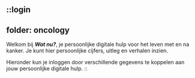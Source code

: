 ::login
---
folder: oncology
---
Welkom bij **_Wat nu?_**, je persoonlijke digitale hulp voor het leven met en na kanker. Je kunt hier persoonlijke cijfers, uitleg en verhalen inzien.

Hieronder kun je inloggen door verschillende gegevens te koppelen aan jouw persoonlijke digitale hulp. 
::
